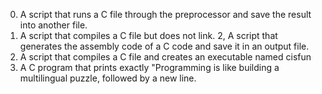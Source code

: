 0. A script that runs a C file through the preprocessor and save the result into another file.
1. A script that compiles a C file but does not link.
2, A script that generates the assembly code of a C code and save it in an output file.
3. A script that compiles a C file and creates an executable named cisfun
4. A  C program that prints exactly "Programming is like building a multilingual puzzle, followed by a new line.
